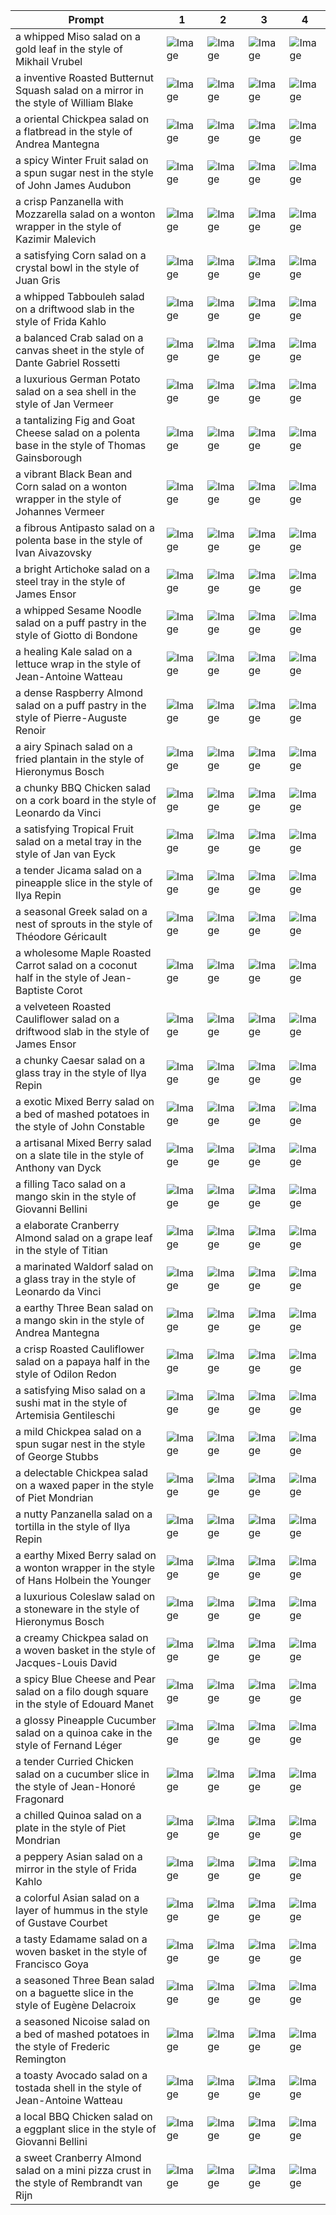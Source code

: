 | Prompt | 1 | 2 | 3 | 4 |
|-|-|-|-|-|
| a whipped Miso salad on a gold leaf in the style of Mikhail Vrubel | ![Image](https://salad-benchmark-public-assets.s3.us-east-2.amazonaws.com/sdxl/f91d9ca2-af76-4492-a476-df156893081c-0.jpg) | ![Image](https://salad-benchmark-public-assets.s3.us-east-2.amazonaws.com/sdxl/f91d9ca2-af76-4492-a476-df156893081c-1.jpg) | ![Image](https://salad-benchmark-public-assets.s3.us-east-2.amazonaws.com/sdxl/f91d9ca2-af76-4492-a476-df156893081c-2.jpg) | ![Image](https://salad-benchmark-public-assets.s3.us-east-2.amazonaws.com/sdxl/f91d9ca2-af76-4492-a476-df156893081c-3.jpg) |
| a inventive Roasted Butternut Squash salad on a mirror in the style of William Blake | ![Image](https://salad-benchmark-public-assets.s3.us-east-2.amazonaws.com/sdxl/916f06cf-c98c-4bf0-8236-01451707cff2-0.jpg) | ![Image](https://salad-benchmark-public-assets.s3.us-east-2.amazonaws.com/sdxl/916f06cf-c98c-4bf0-8236-01451707cff2-1.jpg) | ![Image](https://salad-benchmark-public-assets.s3.us-east-2.amazonaws.com/sdxl/916f06cf-c98c-4bf0-8236-01451707cff2-2.jpg) | ![Image](https://salad-benchmark-public-assets.s3.us-east-2.amazonaws.com/sdxl/916f06cf-c98c-4bf0-8236-01451707cff2-3.jpg) |
| a oriental Chickpea salad on a flatbread in the style of Andrea Mantegna | ![Image](https://salad-benchmark-public-assets.s3.us-east-2.amazonaws.com/sdxl/018ee181-8dce-4966-9f3e-378ea28a325e-0.jpg) | ![Image](https://salad-benchmark-public-assets.s3.us-east-2.amazonaws.com/sdxl/018ee181-8dce-4966-9f3e-378ea28a325e-1.jpg) | ![Image](https://salad-benchmark-public-assets.s3.us-east-2.amazonaws.com/sdxl/018ee181-8dce-4966-9f3e-378ea28a325e-2.jpg) | ![Image](https://salad-benchmark-public-assets.s3.us-east-2.amazonaws.com/sdxl/018ee181-8dce-4966-9f3e-378ea28a325e-3.jpg) |
| a spicy Winter Fruit salad on a spun sugar nest in the style of John James Audubon | ![Image](https://salad-benchmark-public-assets.s3.us-east-2.amazonaws.com/sdxl/c71eb1dd-227f-492f-a701-8e41bfe7fb55-0.jpg) | ![Image](https://salad-benchmark-public-assets.s3.us-east-2.amazonaws.com/sdxl/c71eb1dd-227f-492f-a701-8e41bfe7fb55-1.jpg) | ![Image](https://salad-benchmark-public-assets.s3.us-east-2.amazonaws.com/sdxl/c71eb1dd-227f-492f-a701-8e41bfe7fb55-2.jpg) | ![Image](https://salad-benchmark-public-assets.s3.us-east-2.amazonaws.com/sdxl/c71eb1dd-227f-492f-a701-8e41bfe7fb55-3.jpg) |
| a crisp Panzanella with Mozzarella salad on a wonton wrapper in the style of Kazimir Malevich | ![Image](https://salad-benchmark-public-assets.s3.us-east-2.amazonaws.com/sdxl/279f4e30-7f30-48fc-a539-6705c00f83a4-0.jpg) | ![Image](https://salad-benchmark-public-assets.s3.us-east-2.amazonaws.com/sdxl/279f4e30-7f30-48fc-a539-6705c00f83a4-1.jpg) | ![Image](https://salad-benchmark-public-assets.s3.us-east-2.amazonaws.com/sdxl/279f4e30-7f30-48fc-a539-6705c00f83a4-2.jpg) | ![Image](https://salad-benchmark-public-assets.s3.us-east-2.amazonaws.com/sdxl/279f4e30-7f30-48fc-a539-6705c00f83a4-3.jpg) |
| a satisfying Corn salad on a crystal bowl in the style of Juan Gris | ![Image](https://salad-benchmark-public-assets.s3.us-east-2.amazonaws.com/sdxl/e0426a0b-2604-463b-a9b2-3d963aebc241-0.jpg) | ![Image](https://salad-benchmark-public-assets.s3.us-east-2.amazonaws.com/sdxl/e0426a0b-2604-463b-a9b2-3d963aebc241-1.jpg) | ![Image](https://salad-benchmark-public-assets.s3.us-east-2.amazonaws.com/sdxl/e0426a0b-2604-463b-a9b2-3d963aebc241-2.jpg) | ![Image](https://salad-benchmark-public-assets.s3.us-east-2.amazonaws.com/sdxl/e0426a0b-2604-463b-a9b2-3d963aebc241-3.jpg) |
| a whipped Tabbouleh salad on a driftwood slab in the style of Frida Kahlo | ![Image](https://salad-benchmark-public-assets.s3.us-east-2.amazonaws.com/sdxl/d6825e27-7372-48ab-9d9a-5273f6b63f14-0.jpg) | ![Image](https://salad-benchmark-public-assets.s3.us-east-2.amazonaws.com/sdxl/d6825e27-7372-48ab-9d9a-5273f6b63f14-1.jpg) | ![Image](https://salad-benchmark-public-assets.s3.us-east-2.amazonaws.com/sdxl/d6825e27-7372-48ab-9d9a-5273f6b63f14-2.jpg) | ![Image](https://salad-benchmark-public-assets.s3.us-east-2.amazonaws.com/sdxl/d6825e27-7372-48ab-9d9a-5273f6b63f14-3.jpg) |
| a balanced Crab salad on a canvas sheet in the style of Dante Gabriel Rossetti | ![Image](https://salad-benchmark-public-assets.s3.us-east-2.amazonaws.com/sdxl/69778610-a91c-4464-a909-88f7b98e239f-0.jpg) | ![Image](https://salad-benchmark-public-assets.s3.us-east-2.amazonaws.com/sdxl/69778610-a91c-4464-a909-88f7b98e239f-1.jpg) | ![Image](https://salad-benchmark-public-assets.s3.us-east-2.amazonaws.com/sdxl/69778610-a91c-4464-a909-88f7b98e239f-2.jpg) | ![Image](https://salad-benchmark-public-assets.s3.us-east-2.amazonaws.com/sdxl/69778610-a91c-4464-a909-88f7b98e239f-3.jpg) |
| a luxurious German Potato salad on a sea shell in the style of Jan Vermeer | ![Image](https://salad-benchmark-public-assets.s3.us-east-2.amazonaws.com/sdxl/a82805f6-29d5-48be-b451-4d9ff1b17be9-0.jpg) | ![Image](https://salad-benchmark-public-assets.s3.us-east-2.amazonaws.com/sdxl/a82805f6-29d5-48be-b451-4d9ff1b17be9-1.jpg) | ![Image](https://salad-benchmark-public-assets.s3.us-east-2.amazonaws.com/sdxl/a82805f6-29d5-48be-b451-4d9ff1b17be9-2.jpg) | ![Image](https://salad-benchmark-public-assets.s3.us-east-2.amazonaws.com/sdxl/a82805f6-29d5-48be-b451-4d9ff1b17be9-3.jpg) |
| a tantalizing Fig and Goat Cheese salad on a polenta base in the style of Thomas Gainsborough | ![Image](https://salad-benchmark-public-assets.s3.us-east-2.amazonaws.com/sdxl/3533a735-c188-492a-813b-ee40f2f6657f-0.jpg) | ![Image](https://salad-benchmark-public-assets.s3.us-east-2.amazonaws.com/sdxl/3533a735-c188-492a-813b-ee40f2f6657f-1.jpg) | ![Image](https://salad-benchmark-public-assets.s3.us-east-2.amazonaws.com/sdxl/3533a735-c188-492a-813b-ee40f2f6657f-2.jpg) | ![Image](https://salad-benchmark-public-assets.s3.us-east-2.amazonaws.com/sdxl/3533a735-c188-492a-813b-ee40f2f6657f-3.jpg) |
| a vibrant Black Bean and Corn salad on a wonton wrapper in the style of Johannes Vermeer | ![Image](https://salad-benchmark-public-assets.s3.us-east-2.amazonaws.com/sdxl/e7408e85-c4a5-45d0-b3c6-d21dc7949c8a-0.jpg) | ![Image](https://salad-benchmark-public-assets.s3.us-east-2.amazonaws.com/sdxl/e7408e85-c4a5-45d0-b3c6-d21dc7949c8a-1.jpg) | ![Image](https://salad-benchmark-public-assets.s3.us-east-2.amazonaws.com/sdxl/e7408e85-c4a5-45d0-b3c6-d21dc7949c8a-2.jpg) | ![Image](https://salad-benchmark-public-assets.s3.us-east-2.amazonaws.com/sdxl/e7408e85-c4a5-45d0-b3c6-d21dc7949c8a-3.jpg) |
| a fibrous Antipasto salad on a polenta base in the style of Ivan Aivazovsky | ![Image](https://salad-benchmark-public-assets.s3.us-east-2.amazonaws.com/sdxl/bc6ed38b-ee24-4aa6-9837-0268751c2168-0.jpg) | ![Image](https://salad-benchmark-public-assets.s3.us-east-2.amazonaws.com/sdxl/bc6ed38b-ee24-4aa6-9837-0268751c2168-1.jpg) | ![Image](https://salad-benchmark-public-assets.s3.us-east-2.amazonaws.com/sdxl/bc6ed38b-ee24-4aa6-9837-0268751c2168-2.jpg) | ![Image](https://salad-benchmark-public-assets.s3.us-east-2.amazonaws.com/sdxl/bc6ed38b-ee24-4aa6-9837-0268751c2168-3.jpg) |
| a bright Artichoke salad on a steel tray in the style of James Ensor | ![Image](https://salad-benchmark-public-assets.s3.us-east-2.amazonaws.com/sdxl/7e89892a-c417-4701-8594-170a40ef95c5-0.jpg) | ![Image](https://salad-benchmark-public-assets.s3.us-east-2.amazonaws.com/sdxl/7e89892a-c417-4701-8594-170a40ef95c5-1.jpg) | ![Image](https://salad-benchmark-public-assets.s3.us-east-2.amazonaws.com/sdxl/7e89892a-c417-4701-8594-170a40ef95c5-2.jpg) | ![Image](https://salad-benchmark-public-assets.s3.us-east-2.amazonaws.com/sdxl/7e89892a-c417-4701-8594-170a40ef95c5-3.jpg) |
| a whipped Sesame Noodle salad on a puff pastry in the style of Giotto di Bondone | ![Image](https://salad-benchmark-public-assets.s3.us-east-2.amazonaws.com/sdxl/0e0ee3aa-9de3-4cc4-9f87-256f0aa2b91a-0.jpg) | ![Image](https://salad-benchmark-public-assets.s3.us-east-2.amazonaws.com/sdxl/0e0ee3aa-9de3-4cc4-9f87-256f0aa2b91a-1.jpg) | ![Image](https://salad-benchmark-public-assets.s3.us-east-2.amazonaws.com/sdxl/0e0ee3aa-9de3-4cc4-9f87-256f0aa2b91a-2.jpg) | ![Image](https://salad-benchmark-public-assets.s3.us-east-2.amazonaws.com/sdxl/0e0ee3aa-9de3-4cc4-9f87-256f0aa2b91a-3.jpg) |
| a healing Kale salad on a lettuce wrap in the style of Jean-Antoine Watteau | ![Image](https://salad-benchmark-public-assets.s3.us-east-2.amazonaws.com/sdxl/a880d826-d724-468b-b054-515dd7a4d9e8-0.jpg) | ![Image](https://salad-benchmark-public-assets.s3.us-east-2.amazonaws.com/sdxl/a880d826-d724-468b-b054-515dd7a4d9e8-1.jpg) | ![Image](https://salad-benchmark-public-assets.s3.us-east-2.amazonaws.com/sdxl/a880d826-d724-468b-b054-515dd7a4d9e8-2.jpg) | ![Image](https://salad-benchmark-public-assets.s3.us-east-2.amazonaws.com/sdxl/a880d826-d724-468b-b054-515dd7a4d9e8-3.jpg) |
| a dense Raspberry Almond salad on a puff pastry in the style of Pierre-Auguste Renoir | ![Image](https://salad-benchmark-public-assets.s3.us-east-2.amazonaws.com/sdxl/a658546f-5757-4d51-b636-23969baf62ad-0.jpg) | ![Image](https://salad-benchmark-public-assets.s3.us-east-2.amazonaws.com/sdxl/a658546f-5757-4d51-b636-23969baf62ad-1.jpg) | ![Image](https://salad-benchmark-public-assets.s3.us-east-2.amazonaws.com/sdxl/a658546f-5757-4d51-b636-23969baf62ad-2.jpg) | ![Image](https://salad-benchmark-public-assets.s3.us-east-2.amazonaws.com/sdxl/a658546f-5757-4d51-b636-23969baf62ad-3.jpg) |
| a airy Spinach salad on a fried plantain in the style of Hieronymus Bosch | ![Image](https://salad-benchmark-public-assets.s3.us-east-2.amazonaws.com/sdxl/4d6f4c82-37ca-45d5-940c-d892f0d12d31-0.jpg) | ![Image](https://salad-benchmark-public-assets.s3.us-east-2.amazonaws.com/sdxl/4d6f4c82-37ca-45d5-940c-d892f0d12d31-1.jpg) | ![Image](https://salad-benchmark-public-assets.s3.us-east-2.amazonaws.com/sdxl/4d6f4c82-37ca-45d5-940c-d892f0d12d31-2.jpg) | ![Image](https://salad-benchmark-public-assets.s3.us-east-2.amazonaws.com/sdxl/4d6f4c82-37ca-45d5-940c-d892f0d12d31-3.jpg) |
| a chunky BBQ Chicken salad on a cork board in the style of Leonardo da Vinci | ![Image](https://salad-benchmark-public-assets.s3.us-east-2.amazonaws.com/sdxl/aaaf4b30-e7de-438e-97ec-714dcafbbad2-0.jpg) | ![Image](https://salad-benchmark-public-assets.s3.us-east-2.amazonaws.com/sdxl/aaaf4b30-e7de-438e-97ec-714dcafbbad2-1.jpg) | ![Image](https://salad-benchmark-public-assets.s3.us-east-2.amazonaws.com/sdxl/aaaf4b30-e7de-438e-97ec-714dcafbbad2-2.jpg) | ![Image](https://salad-benchmark-public-assets.s3.us-east-2.amazonaws.com/sdxl/aaaf4b30-e7de-438e-97ec-714dcafbbad2-3.jpg) |
| a satisfying Tropical Fruit salad on a metal tray in the style of Jan van Eyck | ![Image](https://salad-benchmark-public-assets.s3.us-east-2.amazonaws.com/sdxl/8bdd8d65-10ff-40b2-84d9-0bfcae5e0da6-0.jpg) | ![Image](https://salad-benchmark-public-assets.s3.us-east-2.amazonaws.com/sdxl/8bdd8d65-10ff-40b2-84d9-0bfcae5e0da6-1.jpg) | ![Image](https://salad-benchmark-public-assets.s3.us-east-2.amazonaws.com/sdxl/8bdd8d65-10ff-40b2-84d9-0bfcae5e0da6-2.jpg) | ![Image](https://salad-benchmark-public-assets.s3.us-east-2.amazonaws.com/sdxl/8bdd8d65-10ff-40b2-84d9-0bfcae5e0da6-3.jpg) |
| a tender Jicama salad on a pineapple slice in the style of Ilya Repin | ![Image](https://salad-benchmark-public-assets.s3.us-east-2.amazonaws.com/sdxl/77107c0d-0c3b-4ff2-819e-33236c90fefd-0.jpg) | ![Image](https://salad-benchmark-public-assets.s3.us-east-2.amazonaws.com/sdxl/77107c0d-0c3b-4ff2-819e-33236c90fefd-1.jpg) | ![Image](https://salad-benchmark-public-assets.s3.us-east-2.amazonaws.com/sdxl/77107c0d-0c3b-4ff2-819e-33236c90fefd-2.jpg) | ![Image](https://salad-benchmark-public-assets.s3.us-east-2.amazonaws.com/sdxl/77107c0d-0c3b-4ff2-819e-33236c90fefd-3.jpg) |
| a seasonal Greek salad on a nest of sprouts in the style of Théodore Géricault | ![Image](https://salad-benchmark-public-assets.s3.us-east-2.amazonaws.com/sdxl/ddfb82ad-9cab-41d4-928d-a671b99e9157-0.jpg) | ![Image](https://salad-benchmark-public-assets.s3.us-east-2.amazonaws.com/sdxl/ddfb82ad-9cab-41d4-928d-a671b99e9157-1.jpg) | ![Image](https://salad-benchmark-public-assets.s3.us-east-2.amazonaws.com/sdxl/ddfb82ad-9cab-41d4-928d-a671b99e9157-2.jpg) | ![Image](https://salad-benchmark-public-assets.s3.us-east-2.amazonaws.com/sdxl/ddfb82ad-9cab-41d4-928d-a671b99e9157-3.jpg) |
| a wholesome Maple Roasted Carrot salad on a coconut half in the style of Jean-Baptiste Corot | ![Image](https://salad-benchmark-public-assets.s3.us-east-2.amazonaws.com/sdxl/9eac7901-64a1-4542-a1e1-b8ef6268ad81-0.jpg) | ![Image](https://salad-benchmark-public-assets.s3.us-east-2.amazonaws.com/sdxl/9eac7901-64a1-4542-a1e1-b8ef6268ad81-1.jpg) | ![Image](https://salad-benchmark-public-assets.s3.us-east-2.amazonaws.com/sdxl/9eac7901-64a1-4542-a1e1-b8ef6268ad81-2.jpg) | ![Image](https://salad-benchmark-public-assets.s3.us-east-2.amazonaws.com/sdxl/9eac7901-64a1-4542-a1e1-b8ef6268ad81-3.jpg) |
| a velveteen Roasted Cauliflower salad on a driftwood slab in the style of James Ensor | ![Image](https://salad-benchmark-public-assets.s3.us-east-2.amazonaws.com/sdxl/287f2662-3f5b-4a39-a256-88c177f436c6-0.jpg) | ![Image](https://salad-benchmark-public-assets.s3.us-east-2.amazonaws.com/sdxl/287f2662-3f5b-4a39-a256-88c177f436c6-1.jpg) | ![Image](https://salad-benchmark-public-assets.s3.us-east-2.amazonaws.com/sdxl/287f2662-3f5b-4a39-a256-88c177f436c6-2.jpg) | ![Image](https://salad-benchmark-public-assets.s3.us-east-2.amazonaws.com/sdxl/287f2662-3f5b-4a39-a256-88c177f436c6-3.jpg) |
| a chunky Caesar salad on a glass tray in the style of Ilya Repin | ![Image](https://salad-benchmark-public-assets.s3.us-east-2.amazonaws.com/sdxl/59208c10-aff2-4dd5-af80-65b098460b5e-0.jpg) | ![Image](https://salad-benchmark-public-assets.s3.us-east-2.amazonaws.com/sdxl/59208c10-aff2-4dd5-af80-65b098460b5e-1.jpg) | ![Image](https://salad-benchmark-public-assets.s3.us-east-2.amazonaws.com/sdxl/59208c10-aff2-4dd5-af80-65b098460b5e-2.jpg) | ![Image](https://salad-benchmark-public-assets.s3.us-east-2.amazonaws.com/sdxl/59208c10-aff2-4dd5-af80-65b098460b5e-3.jpg) |
| a exotic Mixed Berry salad on a bed of mashed potatoes in the style of John Constable | ![Image](https://salad-benchmark-public-assets.s3.us-east-2.amazonaws.com/sdxl/8b68a690-2ac9-4ce4-b8fa-2f7a4180fbc6-0.jpg) | ![Image](https://salad-benchmark-public-assets.s3.us-east-2.amazonaws.com/sdxl/8b68a690-2ac9-4ce4-b8fa-2f7a4180fbc6-1.jpg) | ![Image](https://salad-benchmark-public-assets.s3.us-east-2.amazonaws.com/sdxl/8b68a690-2ac9-4ce4-b8fa-2f7a4180fbc6-2.jpg) | ![Image](https://salad-benchmark-public-assets.s3.us-east-2.amazonaws.com/sdxl/8b68a690-2ac9-4ce4-b8fa-2f7a4180fbc6-3.jpg) |
| a artisanal Mixed Berry salad on a slate tile in the style of Anthony van Dyck | ![Image](https://salad-benchmark-public-assets.s3.us-east-2.amazonaws.com/sdxl/b307d10b-e82c-4f0f-b7e6-0ed64775c5d0-0.jpg) | ![Image](https://salad-benchmark-public-assets.s3.us-east-2.amazonaws.com/sdxl/b307d10b-e82c-4f0f-b7e6-0ed64775c5d0-1.jpg) | ![Image](https://salad-benchmark-public-assets.s3.us-east-2.amazonaws.com/sdxl/b307d10b-e82c-4f0f-b7e6-0ed64775c5d0-2.jpg) | ![Image](https://salad-benchmark-public-assets.s3.us-east-2.amazonaws.com/sdxl/b307d10b-e82c-4f0f-b7e6-0ed64775c5d0-3.jpg) |
| a filling Taco salad on a mango skin in the style of Giovanni Bellini | ![Image](https://salad-benchmark-public-assets.s3.us-east-2.amazonaws.com/sdxl/3641042b-4b4a-4102-8fbc-34c92675fa06-0.jpg) | ![Image](https://salad-benchmark-public-assets.s3.us-east-2.amazonaws.com/sdxl/3641042b-4b4a-4102-8fbc-34c92675fa06-1.jpg) | ![Image](https://salad-benchmark-public-assets.s3.us-east-2.amazonaws.com/sdxl/3641042b-4b4a-4102-8fbc-34c92675fa06-2.jpg) | ![Image](https://salad-benchmark-public-assets.s3.us-east-2.amazonaws.com/sdxl/3641042b-4b4a-4102-8fbc-34c92675fa06-3.jpg) |
| a elaborate Cranberry Almond salad on a grape leaf in the style of Titian | ![Image](https://salad-benchmark-public-assets.s3.us-east-2.amazonaws.com/sdxl/0133925d-37bb-4a49-b3b0-798617a7bf4a-0.jpg) | ![Image](https://salad-benchmark-public-assets.s3.us-east-2.amazonaws.com/sdxl/0133925d-37bb-4a49-b3b0-798617a7bf4a-1.jpg) | ![Image](https://salad-benchmark-public-assets.s3.us-east-2.amazonaws.com/sdxl/0133925d-37bb-4a49-b3b0-798617a7bf4a-2.jpg) | ![Image](https://salad-benchmark-public-assets.s3.us-east-2.amazonaws.com/sdxl/0133925d-37bb-4a49-b3b0-798617a7bf4a-3.jpg) |
| a marinated Waldorf salad on a glass tray in the style of Leonardo da Vinci | ![Image](https://salad-benchmark-public-assets.s3.us-east-2.amazonaws.com/sdxl/4b11ea35-6c65-45cf-bc2e-d9437371be9d-0.jpg) | ![Image](https://salad-benchmark-public-assets.s3.us-east-2.amazonaws.com/sdxl/4b11ea35-6c65-45cf-bc2e-d9437371be9d-1.jpg) | ![Image](https://salad-benchmark-public-assets.s3.us-east-2.amazonaws.com/sdxl/4b11ea35-6c65-45cf-bc2e-d9437371be9d-2.jpg) | ![Image](https://salad-benchmark-public-assets.s3.us-east-2.amazonaws.com/sdxl/4b11ea35-6c65-45cf-bc2e-d9437371be9d-3.jpg) |
| a earthy Three Bean salad on a mango skin in the style of Andrea Mantegna | ![Image](https://salad-benchmark-public-assets.s3.us-east-2.amazonaws.com/sdxl/5439841c-14fd-4ea1-88c9-0263fa449c9d-0.jpg) | ![Image](https://salad-benchmark-public-assets.s3.us-east-2.amazonaws.com/sdxl/5439841c-14fd-4ea1-88c9-0263fa449c9d-1.jpg) | ![Image](https://salad-benchmark-public-assets.s3.us-east-2.amazonaws.com/sdxl/5439841c-14fd-4ea1-88c9-0263fa449c9d-2.jpg) | ![Image](https://salad-benchmark-public-assets.s3.us-east-2.amazonaws.com/sdxl/5439841c-14fd-4ea1-88c9-0263fa449c9d-3.jpg) |
| a crisp Roasted Cauliflower salad on a papaya half in the style of Odilon Redon | ![Image](https://salad-benchmark-public-assets.s3.us-east-2.amazonaws.com/sdxl/71f6d639-16bf-42e4-97ca-d9dd4bd03de0-0.jpg) | ![Image](https://salad-benchmark-public-assets.s3.us-east-2.amazonaws.com/sdxl/71f6d639-16bf-42e4-97ca-d9dd4bd03de0-1.jpg) | ![Image](https://salad-benchmark-public-assets.s3.us-east-2.amazonaws.com/sdxl/71f6d639-16bf-42e4-97ca-d9dd4bd03de0-2.jpg) | ![Image](https://salad-benchmark-public-assets.s3.us-east-2.amazonaws.com/sdxl/71f6d639-16bf-42e4-97ca-d9dd4bd03de0-3.jpg) |
| a satisfying Miso salad on a sushi mat in the style of Artemisia Gentileschi | ![Image](https://salad-benchmark-public-assets.s3.us-east-2.amazonaws.com/sdxl/31ee10ae-8b6b-4170-b4d1-58fc968bda3f-0.jpg) | ![Image](https://salad-benchmark-public-assets.s3.us-east-2.amazonaws.com/sdxl/31ee10ae-8b6b-4170-b4d1-58fc968bda3f-1.jpg) | ![Image](https://salad-benchmark-public-assets.s3.us-east-2.amazonaws.com/sdxl/31ee10ae-8b6b-4170-b4d1-58fc968bda3f-2.jpg) | ![Image](https://salad-benchmark-public-assets.s3.us-east-2.amazonaws.com/sdxl/31ee10ae-8b6b-4170-b4d1-58fc968bda3f-3.jpg) |
| a mild Chickpea salad on a spun sugar nest in the style of George Stubbs | ![Image](https://salad-benchmark-public-assets.s3.us-east-2.amazonaws.com/sdxl/3590e26f-6372-4737-9a82-d111c13bb522-0.jpg) | ![Image](https://salad-benchmark-public-assets.s3.us-east-2.amazonaws.com/sdxl/3590e26f-6372-4737-9a82-d111c13bb522-1.jpg) | ![Image](https://salad-benchmark-public-assets.s3.us-east-2.amazonaws.com/sdxl/3590e26f-6372-4737-9a82-d111c13bb522-2.jpg) | ![Image](https://salad-benchmark-public-assets.s3.us-east-2.amazonaws.com/sdxl/3590e26f-6372-4737-9a82-d111c13bb522-3.jpg) |
| a delectable Chickpea salad on a waxed paper in the style of Piet Mondrian | ![Image](https://salad-benchmark-public-assets.s3.us-east-2.amazonaws.com/sdxl/a9123302-1d01-4032-959b-34380e217f7e-0.jpg) | ![Image](https://salad-benchmark-public-assets.s3.us-east-2.amazonaws.com/sdxl/a9123302-1d01-4032-959b-34380e217f7e-1.jpg) | ![Image](https://salad-benchmark-public-assets.s3.us-east-2.amazonaws.com/sdxl/a9123302-1d01-4032-959b-34380e217f7e-2.jpg) | ![Image](https://salad-benchmark-public-assets.s3.us-east-2.amazonaws.com/sdxl/a9123302-1d01-4032-959b-34380e217f7e-3.jpg) |
| a nutty Panzanella salad on a tortilla in the style of Ilya Repin | ![Image](https://salad-benchmark-public-assets.s3.us-east-2.amazonaws.com/sdxl/1b27c859-9320-42f7-9a28-dcab24189520-0.jpg) | ![Image](https://salad-benchmark-public-assets.s3.us-east-2.amazonaws.com/sdxl/1b27c859-9320-42f7-9a28-dcab24189520-1.jpg) | ![Image](https://salad-benchmark-public-assets.s3.us-east-2.amazonaws.com/sdxl/1b27c859-9320-42f7-9a28-dcab24189520-2.jpg) | ![Image](https://salad-benchmark-public-assets.s3.us-east-2.amazonaws.com/sdxl/1b27c859-9320-42f7-9a28-dcab24189520-3.jpg) |
| a earthy Mixed Berry salad on a wonton wrapper in the style of Hans Holbein the Younger | ![Image](https://salad-benchmark-public-assets.s3.us-east-2.amazonaws.com/sdxl/1d18fe47-61c3-47d9-8fca-65f197fb35e8-0.jpg) | ![Image](https://salad-benchmark-public-assets.s3.us-east-2.amazonaws.com/sdxl/1d18fe47-61c3-47d9-8fca-65f197fb35e8-1.jpg) | ![Image](https://salad-benchmark-public-assets.s3.us-east-2.amazonaws.com/sdxl/1d18fe47-61c3-47d9-8fca-65f197fb35e8-2.jpg) | ![Image](https://salad-benchmark-public-assets.s3.us-east-2.amazonaws.com/sdxl/1d18fe47-61c3-47d9-8fca-65f197fb35e8-3.jpg) |
| a luxurious Coleslaw salad on a stoneware in the style of Hieronymus Bosch | ![Image](https://salad-benchmark-public-assets.s3.us-east-2.amazonaws.com/sdxl/69ae26b1-9ac4-4bc1-94fb-8e78eb4f53ad-0.jpg) | ![Image](https://salad-benchmark-public-assets.s3.us-east-2.amazonaws.com/sdxl/69ae26b1-9ac4-4bc1-94fb-8e78eb4f53ad-1.jpg) | ![Image](https://salad-benchmark-public-assets.s3.us-east-2.amazonaws.com/sdxl/69ae26b1-9ac4-4bc1-94fb-8e78eb4f53ad-2.jpg) | ![Image](https://salad-benchmark-public-assets.s3.us-east-2.amazonaws.com/sdxl/69ae26b1-9ac4-4bc1-94fb-8e78eb4f53ad-3.jpg) |
| a creamy Chickpea salad on a woven basket in the style of Jacques-Louis David | ![Image](https://salad-benchmark-public-assets.s3.us-east-2.amazonaws.com/sdxl/a9227065-2f17-4112-affa-acd06ddc6757-0.jpg) | ![Image](https://salad-benchmark-public-assets.s3.us-east-2.amazonaws.com/sdxl/a9227065-2f17-4112-affa-acd06ddc6757-1.jpg) | ![Image](https://salad-benchmark-public-assets.s3.us-east-2.amazonaws.com/sdxl/a9227065-2f17-4112-affa-acd06ddc6757-2.jpg) | ![Image](https://salad-benchmark-public-assets.s3.us-east-2.amazonaws.com/sdxl/a9227065-2f17-4112-affa-acd06ddc6757-3.jpg) |
| a spicy Blue Cheese and Pear salad on a filo dough square in the style of Edouard Manet | ![Image](https://salad-benchmark-public-assets.s3.us-east-2.amazonaws.com/sdxl/9a0a9d9d-7239-4ca8-a8c2-3bc47272efd3-0.jpg) | ![Image](https://salad-benchmark-public-assets.s3.us-east-2.amazonaws.com/sdxl/9a0a9d9d-7239-4ca8-a8c2-3bc47272efd3-1.jpg) | ![Image](https://salad-benchmark-public-assets.s3.us-east-2.amazonaws.com/sdxl/9a0a9d9d-7239-4ca8-a8c2-3bc47272efd3-2.jpg) | ![Image](https://salad-benchmark-public-assets.s3.us-east-2.amazonaws.com/sdxl/9a0a9d9d-7239-4ca8-a8c2-3bc47272efd3-3.jpg) |
| a glossy Pineapple Cucumber salad on a quinoa cake in the style of Fernand Léger | ![Image](https://salad-benchmark-public-assets.s3.us-east-2.amazonaws.com/sdxl/0265df3e-3c2d-4e76-b0fc-edbe225e0e90-0.jpg) | ![Image](https://salad-benchmark-public-assets.s3.us-east-2.amazonaws.com/sdxl/0265df3e-3c2d-4e76-b0fc-edbe225e0e90-1.jpg) | ![Image](https://salad-benchmark-public-assets.s3.us-east-2.amazonaws.com/sdxl/0265df3e-3c2d-4e76-b0fc-edbe225e0e90-2.jpg) | ![Image](https://salad-benchmark-public-assets.s3.us-east-2.amazonaws.com/sdxl/0265df3e-3c2d-4e76-b0fc-edbe225e0e90-3.jpg) |
| a tender Curried Chicken salad on a cucumber slice in the style of Jean-Honoré Fragonard | ![Image](https://salad-benchmark-public-assets.s3.us-east-2.amazonaws.com/sdxl/16352983-4759-4979-a023-60b66180fb9e-0.jpg) | ![Image](https://salad-benchmark-public-assets.s3.us-east-2.amazonaws.com/sdxl/16352983-4759-4979-a023-60b66180fb9e-1.jpg) | ![Image](https://salad-benchmark-public-assets.s3.us-east-2.amazonaws.com/sdxl/16352983-4759-4979-a023-60b66180fb9e-2.jpg) | ![Image](https://salad-benchmark-public-assets.s3.us-east-2.amazonaws.com/sdxl/16352983-4759-4979-a023-60b66180fb9e-3.jpg) |
| a chilled Quinoa salad on a plate in the style of Piet Mondrian | ![Image](https://salad-benchmark-public-assets.s3.us-east-2.amazonaws.com/sdxl/bd5907f3-a337-4681-a725-427137dfdde4-0.jpg) | ![Image](https://salad-benchmark-public-assets.s3.us-east-2.amazonaws.com/sdxl/bd5907f3-a337-4681-a725-427137dfdde4-1.jpg) | ![Image](https://salad-benchmark-public-assets.s3.us-east-2.amazonaws.com/sdxl/bd5907f3-a337-4681-a725-427137dfdde4-2.jpg) | ![Image](https://salad-benchmark-public-assets.s3.us-east-2.amazonaws.com/sdxl/bd5907f3-a337-4681-a725-427137dfdde4-3.jpg) |
| a peppery Asian salad on a mirror in the style of Frida Kahlo | ![Image](https://salad-benchmark-public-assets.s3.us-east-2.amazonaws.com/sdxl/1db2edea-4183-4294-909e-5ec30943b174-0.jpg) | ![Image](https://salad-benchmark-public-assets.s3.us-east-2.amazonaws.com/sdxl/1db2edea-4183-4294-909e-5ec30943b174-1.jpg) | ![Image](https://salad-benchmark-public-assets.s3.us-east-2.amazonaws.com/sdxl/1db2edea-4183-4294-909e-5ec30943b174-2.jpg) | ![Image](https://salad-benchmark-public-assets.s3.us-east-2.amazonaws.com/sdxl/1db2edea-4183-4294-909e-5ec30943b174-3.jpg) |
| a colorful Asian salad on a layer of hummus in the style of Gustave Courbet | ![Image](https://salad-benchmark-public-assets.s3.us-east-2.amazonaws.com/sdxl/a61b380a-e1bd-4e06-990a-41b60a81cb2e-0.jpg) | ![Image](https://salad-benchmark-public-assets.s3.us-east-2.amazonaws.com/sdxl/a61b380a-e1bd-4e06-990a-41b60a81cb2e-1.jpg) | ![Image](https://salad-benchmark-public-assets.s3.us-east-2.amazonaws.com/sdxl/a61b380a-e1bd-4e06-990a-41b60a81cb2e-2.jpg) | ![Image](https://salad-benchmark-public-assets.s3.us-east-2.amazonaws.com/sdxl/a61b380a-e1bd-4e06-990a-41b60a81cb2e-3.jpg) |
| a tasty Edamame salad on a woven basket in the style of Francisco Goya | ![Image](https://salad-benchmark-public-assets.s3.us-east-2.amazonaws.com/sdxl/e973c72d-ef5a-49fe-879d-bf563b53cfaf-0.jpg) | ![Image](https://salad-benchmark-public-assets.s3.us-east-2.amazonaws.com/sdxl/e973c72d-ef5a-49fe-879d-bf563b53cfaf-1.jpg) | ![Image](https://salad-benchmark-public-assets.s3.us-east-2.amazonaws.com/sdxl/e973c72d-ef5a-49fe-879d-bf563b53cfaf-2.jpg) | ![Image](https://salad-benchmark-public-assets.s3.us-east-2.amazonaws.com/sdxl/e973c72d-ef5a-49fe-879d-bf563b53cfaf-3.jpg) |
| a seasoned Three Bean salad on a baguette slice in the style of Eugène Delacroix | ![Image](https://salad-benchmark-public-assets.s3.us-east-2.amazonaws.com/sdxl/790f91f1-3092-4578-83ed-094429776083-0.jpg) | ![Image](https://salad-benchmark-public-assets.s3.us-east-2.amazonaws.com/sdxl/790f91f1-3092-4578-83ed-094429776083-1.jpg) | ![Image](https://salad-benchmark-public-assets.s3.us-east-2.amazonaws.com/sdxl/790f91f1-3092-4578-83ed-094429776083-2.jpg) | ![Image](https://salad-benchmark-public-assets.s3.us-east-2.amazonaws.com/sdxl/790f91f1-3092-4578-83ed-094429776083-3.jpg) |
| a seasoned Nicoise salad on a bed of mashed potatoes in the style of Frederic Remington | ![Image](https://salad-benchmark-public-assets.s3.us-east-2.amazonaws.com/sdxl/c90d92b1-bf38-499c-a002-5168eaec3762-0.jpg) | ![Image](https://salad-benchmark-public-assets.s3.us-east-2.amazonaws.com/sdxl/c90d92b1-bf38-499c-a002-5168eaec3762-1.jpg) | ![Image](https://salad-benchmark-public-assets.s3.us-east-2.amazonaws.com/sdxl/c90d92b1-bf38-499c-a002-5168eaec3762-2.jpg) | ![Image](https://salad-benchmark-public-assets.s3.us-east-2.amazonaws.com/sdxl/c90d92b1-bf38-499c-a002-5168eaec3762-3.jpg) |
| a toasty Avocado salad on a tostada shell in the style of Jean-Antoine Watteau | ![Image](https://salad-benchmark-public-assets.s3.us-east-2.amazonaws.com/sdxl/bffd3fc5-3d72-4525-9d3a-906ed4208562-0.jpg) | ![Image](https://salad-benchmark-public-assets.s3.us-east-2.amazonaws.com/sdxl/bffd3fc5-3d72-4525-9d3a-906ed4208562-1.jpg) | ![Image](https://salad-benchmark-public-assets.s3.us-east-2.amazonaws.com/sdxl/bffd3fc5-3d72-4525-9d3a-906ed4208562-2.jpg) | ![Image](https://salad-benchmark-public-assets.s3.us-east-2.amazonaws.com/sdxl/bffd3fc5-3d72-4525-9d3a-906ed4208562-3.jpg) |
| a local BBQ Chicken salad on a eggplant slice in the style of Giovanni Bellini | ![Image](https://salad-benchmark-public-assets.s3.us-east-2.amazonaws.com/sdxl/705b9f2c-6571-47eb-863b-adc368288bd8-0.jpg) | ![Image](https://salad-benchmark-public-assets.s3.us-east-2.amazonaws.com/sdxl/705b9f2c-6571-47eb-863b-adc368288bd8-1.jpg) | ![Image](https://salad-benchmark-public-assets.s3.us-east-2.amazonaws.com/sdxl/705b9f2c-6571-47eb-863b-adc368288bd8-2.jpg) | ![Image](https://salad-benchmark-public-assets.s3.us-east-2.amazonaws.com/sdxl/705b9f2c-6571-47eb-863b-adc368288bd8-3.jpg) |
| a sweet Cranberry Almond salad on a mini pizza crust in the style of Rembrandt van Rijn | ![Image](https://salad-benchmark-public-assets.s3.us-east-2.amazonaws.com/sdxl/51a2c14a-e494-46c3-8e41-150c1245696e-0.jpg) | ![Image](https://salad-benchmark-public-assets.s3.us-east-2.amazonaws.com/sdxl/51a2c14a-e494-46c3-8e41-150c1245696e-1.jpg) | ![Image](https://salad-benchmark-public-assets.s3.us-east-2.amazonaws.com/sdxl/51a2c14a-e494-46c3-8e41-150c1245696e-2.jpg) | ![Image](https://salad-benchmark-public-assets.s3.us-east-2.amazonaws.com/sdxl/51a2c14a-e494-46c3-8e41-150c1245696e-3.jpg) |

